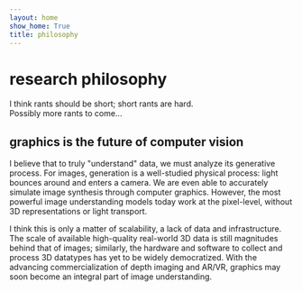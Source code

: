 ```yaml
---
layout: home
show_home: True
title: philosophy
---
```


# research philosophy

I think rants should be short; short rants are hard.\
Possibly more rants to come...


## graphics is the future of computer vision

I believe that to truly "understand" data, we must analyze its generative process.  For images, generation is a well-studied physical process: light bounces around and enters a camera.  We are even able to accurately simulate image synthesis through computer graphics.  However, the most powerful image understanding models today work at the pixel-level, without 3D representations or light transport.

I think this is only a matter of scalability, a lack of data and infrastructure.  The scale of available high-quality real-world 3D data is still magnitudes behind that of images; similarly, the hardware and software to collect and process 3D datatypes has yet to be widely democratized.  With the advancing commercialization of depth imaging and AR/VR, graphics may soon become an integral part of image understanding.


<!-- <div style='width:100%;'></div> -->

